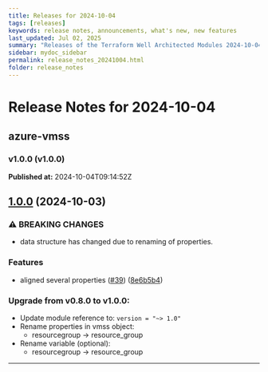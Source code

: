 ```yaml
---
title: Releases for 2024-10-04
tags: [releases]
keywords: release notes, announcements, what's new, new features
last_updated: Jul 02, 2025
summary: "Releases of the Terraform Well Architected Modules 2024-10-04"
sidebar: mydoc_sidebar
permalink: release_notes_20241004.html
folder: release_notes
---
```


# Release Notes for 2024-10-04

## azure-vmss
### v1.0.0 (v1.0.0)
**Published at:** 2024-10-04T09:14:52Z

## [1.0.0](https://github.com/CloudNationHQ/terraform-azure-vmss/compare/v0.8.0...v1.0.0) (2024-10-03)


### ⚠ BREAKING CHANGES

* data structure has changed due to renaming of properties.

### Features

* aligned several properties ([#39](https://github.com/CloudNationHQ/terraform-azure-vmss/issues/39)) ([8e6b5b4](https://github.com/CloudNationHQ/terraform-azure-vmss/commit/8e6b5b4c0d16535344b20011a0289335c8c84800))

### Upgrade from v0.8.0 to v1.0.0:

- Update module reference to: `version = "~> 1.0"`
- Rename properties in vmss object:
  - resourcegroup -> resource_group
- Rename variable (optional):
  - resourcegroup -> resource_group

---

